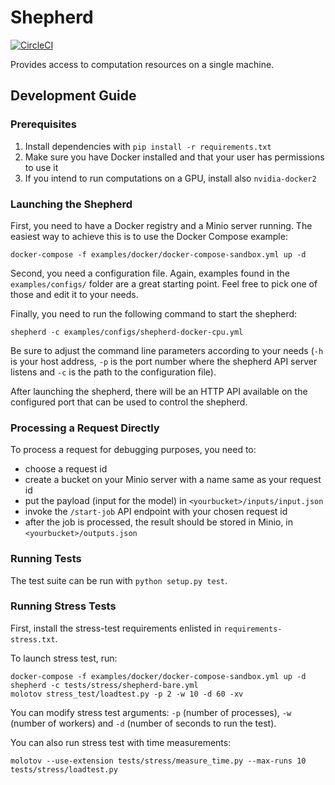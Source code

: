 # Shepherd

[![CircleCI](https://circleci.com/gh/iterait/shepherd.png?style=shield&circle-token=1045f8994f4f35d81130331600a0683e16bbb4f9)](https://circleci.com/gh/iterait/shepherd/tree/master)

Provides access to computation resources on a single machine.

## Development Guide

### Prerequisites

1. Install dependencies with `pip install -r requirements.txt`
2. Make sure you have Docker installed and that your user has permissions to use 
   it
3. If you intend to run computations on a GPU, install also `nvidia-docker2`

### Launching the Shepherd

First, you need to have a Docker registry and a Minio server running. The 
easiest way to achieve this is to use the Docker Compose example:

```
docker-compose -f examples/docker/docker-compose-sandbox.yml up -d
```

Second, you need a configuration file. Again, examples found in the `examples/configs/` 
folder are a great starting point. Feel free to pick one of those and edit it to 
your needs.

Finally, you need to run the following command to start the shepherd:

```
shepherd -c examples/configs/shepherd-docker-cpu.yml
```

Be sure to adjust the command line parameters according to your needs (`-h` is 
your host address, `-p` is the port number where the shepherd API server listens 
and `-c` is the path to the configuration file).

After launching the shepherd, there will be an HTTP API available on the 
configured port that can be used to control the shepherd.

### Processing a Request Directly

To process a request for debugging purposes, you need to:

- choose a request id
- create a bucket on your Minio server with a name same as your request id
- put the payload (input for the model) in `<yourbucket>/inputs/input.json`
- invoke the `/start-job` API endpoint with your chosen request id
- after the job is processed, the result should be stored in Minio, in 
  `<yourbucket>/outputs.json`

### Running Tests

The test suite can be run with `python setup.py test`.

### Running Stress Tests

First, install the stress-test requirements enlisted in `requirements-stress.txt`.

To launch stress test, run:
```
docker-compose -f examples/docker/docker-compose-sandbox.yml up -d
shepherd -c tests/stress/shepherd-bare.yml
molotov stress_test/loadtest.py -p 2 -w 10 -d 60 -xv
```
You can modify stress test arguments: `-p` (number of processes), `-w` (number of workers) and 
`-d` (number of seconds to run the test).

You can also run stress test with time measurements:
```
molotov --use-extension tests/stress/measure_time.py --max-runs 10 tests/stress/loadtest.py
```
